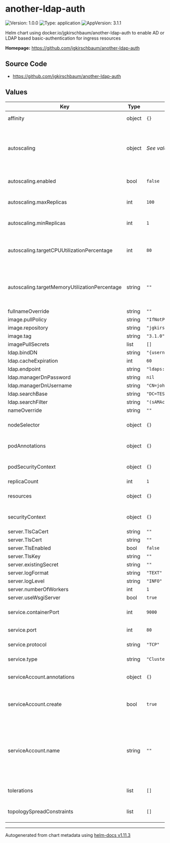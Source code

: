 # another-ldap-auth

![Version: 1.0.0](https://img.shields.io/badge/Version-1.0.0-informational?style=flat-square) ![Type: application](https://img.shields.io/badge/Type-application-informational?style=flat-square) ![AppVersion: 3.1.1](https://img.shields.io/badge/AppVersion-3.1.1-informational?style=flat-square)

Helm chart using docker.io/jgkirschbaum/another-ldap-auth to enable AD or LDAP based basic-authentication for ingress resources

**Homepage:** <https://github.com/jgkirschbaum/another-ldap-auth>

## Source Code

* <https://github.com/jgkirschbaum/another-ldap-auth>

## Values

| Key | Type | Default | Description |
|-----|------|---------|-------------|
| affinity | object | `{}` | Special node affinity settings |
| autoscaling | object | *See values defined below* | Definitions for the [Horizontal Pod Autoscaler (HPA)](https://kubernetes.io/docs/tasks/run-application/horizontal-pod-autoscale/), usually not needed. First try setting `numberOfWorkers` |
| autoscaling.enabled | bool | `false` | Wether the hpa is enabled or not |
| autoscaling.maxReplicas | int | `100` | Maximim number of replicas |
| autoscaling.minReplicas | int | `1` | How many replicas shout at least exist |
| autoscaling.targetCPUUtilizationPercentage | int | `80` | When should new replicas be started depending on cpu utilization |
| autoscaling.targetMemoryUtilizationPercentage | string | `""` | When should new replicas be started depending on memory utilization |
| fullnameOverride | string | `""` |  |
| image.pullPolicy | string | `"IfNotPresent"` |  |
| image.repository | string | `"jgkirschbaum/another-ldap-auth"` |  |
| image.tag | string | `"3.1.0"` |  |
| imagePullSecrets | list | `[]` |  |
| ldap.bindDN | string | `"{username}@TESTMYLDAP.com"` |  |
| ldap.cacheExpiration | int | `60` |  |
| ldap.endpoint | string | `"ldaps://testmyldap.com:636"` |  |
| ldap.managerDnPassword | string | `nil` |  |
| ldap.managerDnUsername | string | `"CN=john,OU=Administrators,DC=TESTMYLDAP,DC=COM"` |  |
| ldap.searchBase | string | `"DC=TESTMYLDAP,DC=COM"` |  |
| ldap.searchFilter | string | `"(sAMAccountName={username})"` |  |
| nameOverride | string | `""` |  |
| nodeSelector | object | `{}` | Special node selector settings |
| podAnnotations | object | `{}` | Special annotations for the pod |
| podSecurityContext | object | `{}` | Special security context for the pod |
| replicaCount | int | `1` |  |
| resources | object | `{}` | Resource requests and limits |
| securityContext | object | `{}` | Special security context for the container |
| server.TlsCaCert | string | `""` |  |
| server.TlsCert | string | `""` |  |
| server.TlsEnabled | bool | `false` |  |
| server.TlsKey | string | `""` |  |
| server.existingSecret | string | `""` |  |
| server.logFormat | string | `"TEXT"` |  |
| server.logLevel | string | `"INFO"` |  |
| server.numberOfWorkers | int | `1` |  |
| server.useWsgiServer | bool | `true` |  |
| service.containerPort | int | `9000` | Port of the container to connect |
| service.port | int | `80` | Port of the service |
| service.protocol | string | `"TCP"` | Protocol of the service |
| service.type | string | `"ClusterIP"` | Type of the service |
| serviceAccount.annotations | object | `{}` | Annotations to add to the service account |
| serviceAccount.create | bool | `true` | Specifies whether a service account should be created |
| serviceAccount.name | string | `""` | The name of the service account to use. If not set and create is true, a name is generated using the fullname template |
| tolerations | list | `[]` | Special tolerations settings |
| topologySpreadConstraints | list | `[]` | Special topology settings |

----------------------------------------------
Autogenerated from chart metadata using [helm-docs v1.11.3](https://github.com/norwoodj/helm-docs/releases/v1.11.3)
